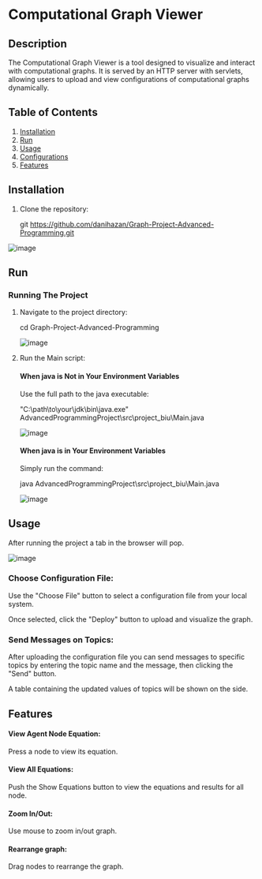 # Computational Graph Viewer

## Description
The Computational Graph Viewer is a tool designed to visualize and interact with computational graphs. It is served by an HTTP server with servlets, allowing users to upload and view configurations of computational graphs dynamically.

## Table of Contents
1. [Installation](#installation)
2. [Run](#run)
3. [Usage](#usage)
4. [Configurations](#configurations)
5. [Features](#features)

## Installation

1. Clone the repository:
   
   git https://github.com/danihazan/Graph-Project-Advanced-Programming.git
   
![image](https://github.com/user-attachments/assets/b067c999-d148-476a-b731-176cfe5ede21)

## Run
### Running The Project

   1. Navigate to the project directory:

      cd Graph-Project-Advanced-Programming
      
      ![image](https://github.com/user-attachments/assets/5e370235-a531-45a6-94b0-32643377f37d)
   3. Run the Main script:
      
      #### When java is Not in Your Environment Variables
      
         Use the full path to the java executable:
      
         "C:\path\to\your\jdk\bin\java.exe" AdvancedProgrammingProject\src\project_biu\Main.java
      
         ![image](https://github.com/user-attachments/assets/cc04bd45-0c11-41c0-a05f-40e4b13cb072)


      #### When java is in Your Environment Variables
      
      Simply run the command:
      
      java AdvancedProgrammingProject\src\project_biu\Main.java
      
      ![image](https://github.com/user-attachments/assets/e718a0bf-0c39-4413-9c27-1f54becc3587)

## Usage
After running the project a tab in the browser will pop.

![image](https://github.com/user-attachments/assets/e201bc08-47ce-4eae-ac9d-46b639989346)

### Choose Configuration File:
Use the "Choose File" button to select a configuration file from your local system.

Once selected, click the "Deploy" button to upload and visualize the graph.

### Send Messages on Topics:

 After uploading the configuration file you can send messages to specific topics by entering the topic name and the message, then clicking the "Send" button.

 A table containing the updated values of topics will be shown on the side.

## Features

#### View Agent Node Equation:

Press a node to view its equation.

#### View All Equations:

Push the Show Equations button to view the equations and results for all node.

#### Zoom In/Out:

Use mouse to zoom in/out graph.

#### Rearrange graph:

Drag nodes to rearrange the graph.








